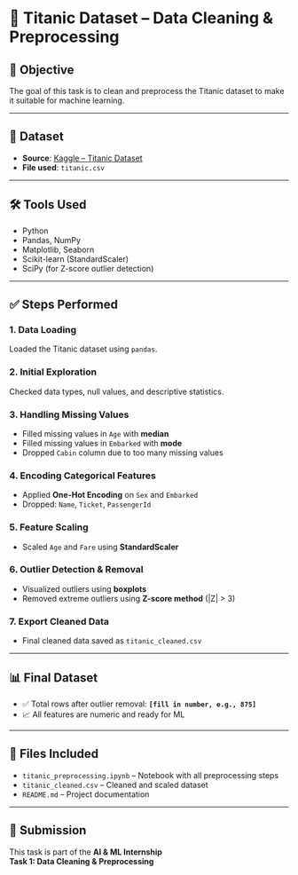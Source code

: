 # 🧹 Titanic Dataset – Data Cleaning & Preprocessing

## 📌 Objective
The goal of this task is to clean and preprocess the Titanic dataset to make it suitable for machine learning.

---

## 📁 Dataset
- **Source**: [Kaggle – Titanic Dataset](https://www.kaggle.com/datasets/yasserh/titanic-dataset)
- **File used**: `titanic.csv`

---

## 🛠 Tools Used
- Python
- Pandas, NumPy
- Matplotlib, Seaborn
- Scikit-learn (StandardScaler)
- SciPy (for Z-score outlier detection)

---

## ✅ Steps Performed

### 1. Data Loading
Loaded the Titanic dataset using `pandas`.

### 2. Initial Exploration
Checked data types, null values, and descriptive statistics.

### 3. Handling Missing Values
- Filled missing values in `Age` with **median**
- Filled missing values in `Embarked` with **mode**
- Dropped `Cabin` column due to too many missing values

### 4. Encoding Categorical Features
- Applied **One-Hot Encoding** on `Sex` and `Embarked`
- Dropped: `Name`, `Ticket`, `PassengerId`

### 5. Feature Scaling
- Scaled `Age` and `Fare` using **StandardScaler**

### 6. Outlier Detection & Removal
- Visualized outliers using **boxplots**
- Removed extreme outliers using **Z-score method** (|Z| > 3)

### 7. Export Cleaned Data
- Final cleaned data saved as `titanic_cleaned.csv`

---

## 📊 Final Dataset
- ✅ Total rows after outlier removal: **`[fill in number, e.g., 875]`**
- 📈 All features are numeric and ready for ML

---

## 📂 Files Included
- `titanic_preprocessing.ipynb` – Notebook with all preprocessing steps
- `titanic_cleaned.csv` – Cleaned and scaled dataset
- `README.md` – Project documentation

---

## 📝 Submission
This task is part of the **AI & ML Internship**  
**Task 1: Data Cleaning & Preprocessing**

